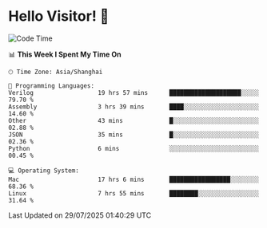 # Hello Visitor! 👋

<!--START_SECTION:waka-->
![Code Time](http://img.shields.io/badge/Code%20Time-323%20hrs%2011%20mins-blue)

📊 **This Week I Spent My Time On** 

```text
🕑︎ Time Zone: Asia/Shanghai

💬 Programming Languages: 
Verilog                  19 hrs 57 mins      ████████████████████░░░░░   79.70 % 
Assembly                 3 hrs 39 mins       ████░░░░░░░░░░░░░░░░░░░░░   14.60 % 
Other                    43 mins             █░░░░░░░░░░░░░░░░░░░░░░░░   02.88 % 
JSON                     35 mins             █░░░░░░░░░░░░░░░░░░░░░░░░   02.36 % 
Python                   6 mins              ░░░░░░░░░░░░░░░░░░░░░░░░░   00.45 % 

💻 Operating System: 
Mac                      17 hrs 6 mins       █████████████████░░░░░░░░   68.36 % 
Linux                    7 hrs 55 mins       ████████░░░░░░░░░░░░░░░░░   31.64 % 
```


 Last Updated on 29/07/2025 01:40:29 UTC
<!--END_SECTION:waka-->
